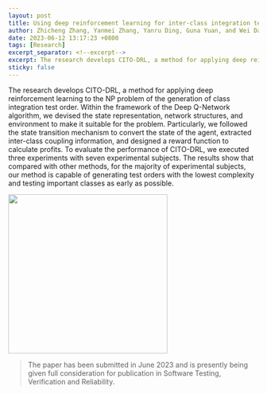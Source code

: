 ```yaml
---
layout: post
title: Using deep reinforcement learning for inter-class integration test order problem
author: Zhicheng Zhang, Yanmei Zhang, Yanru Ding, Guna Yuan, and Wei Dai
date: 2023-06-12 13:17:23 +0800
tags: [Research]
excerpt_separator: <!--excerpt-->
excerpt: The research develops CITO-DRL, a method for applying deep reinforcement learning to the NP problem of the generation of class integration test order. 
sticky: false
---
```

The research develops CITO-DRL, a method for applying deep reinforcement learning to the NP problem of the generation of class integration test order.<!--excerpt--> Within the framework of the Deep Q-Network algorithm, we devised the state representation, network structures, and environment to make it suitable for the problem. Particularly, we followed the state transition mechanism to convert the state of the agent, extracted inter-class coupling information, and designed a reward function to calculate profits. To evaluate the performance of CITO-DRL, we executed three experiments with seven experimental subjects. The results show that compared with other methods, for the majority of experimental subjects, our method is capable of generating test orders with the lowest complexity and testing important classes as early as possible.

<div><img src="{{"assets/img/posts/2023-06-12-using-deep-reinforcement-learning-for-inter-class-integration-test-order-problem-OCplx.png" | relative_url}}" style="height: 20rem;"></div>

> The paper has been submitted in June 2023 and is presently being given full consideration for publication in Software Testing, Verification and Reliability.

